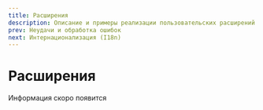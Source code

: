 ```yaml
---
title: Расширения
description: Описание и примеры реализации пользовательских расширений
prev: Неудачи и обработка ошибок
next: Интернационализация (I18n)
---
```


# Расширения

Информация скоро появится

